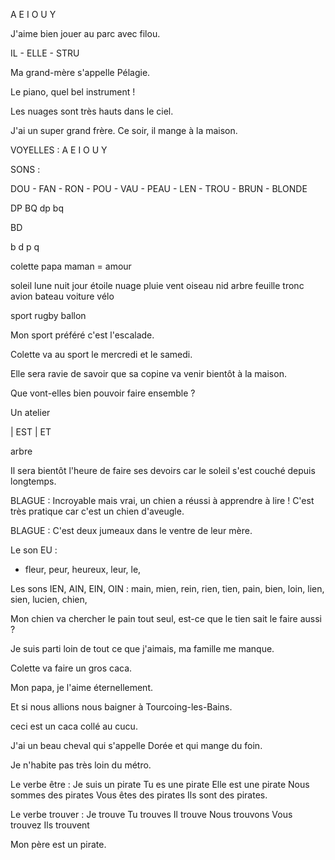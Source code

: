 A E I O U Y

J'aime bien jouer au parc avec filou.

IL - ELLE - STRU 

Ma grand-mère s'appelle Pélagie.

Le piano, quel bel instrument !


Les nuages sont très hauts dans le ciel.

J'ai un super grand frère. Ce soir, il mange à la maison.

VOYELLES : A E I O U Y

SONS :

DOU - FAN - RON - POU - VAU - PEAU - LEN - TROU - BRUN - BLONDE

 DP BQ
 dp bq

 BD

 b  d  p  q


colette papa maman = amour

soleil lune nuit jour étoile 
nuage pluie vent
oiseau nid arbre feuille tronc
avion bateau voiture vélo

sport
rugby ballon

Mon sport préféré c'est
l'escalade.

Colette va au sport le mercredi et le samedi.

Elle sera ravie de savoir que sa copine va venir bientôt à la maison.

Que vont-elles bien pouvoir faire ensemble ?

Un atelier 

| EST | ET

arbre

Il sera bientôt l'heure de faire ses devoirs car le soleil s'est couché depuis longtemps.

BLAGUE : 
Incroyable mais vrai, un chien a réussi à apprendre à lire !
C'est très pratique car c'est un chien d'aveugle.

BLAGUE :
C'est deux jumeaux dans le ventre de leur mère.

Le son EU :
- fleur, peur, heureux, leur, le, 

Les sons IEN, AIN, EIN, OIN :
main, mien, rein, rien, tien, pain, bien, 
loin, lien, sien, lucien, chien, 

Mon chien va chercher le pain tout seul, est-ce que le tien sait le faire aussi ?

Je suis parti loin de tout ce que j'aimais, ma famille me manque.

Colette va faire un gros caca.

Mon papa, je l'aime éternellement.

Et si nous allions nous baigner à Tourcoing-les-Bains.

ceci est un caca collé au cucu.

J'ai un beau cheval qui s'appelle Dorée et qui mange du foin.

Je n'habite pas très loin du métro.

Le verbe être :
Je suis un pirate
Tu es une pirate
Elle est une pirate
Nous sommes des pirates
Vous êtes des pirates
Ils sont des pirates.

Le verbe trouver :
Je trouve 
Tu trouves
Il trouve
Nous trouvons
Vous trouvez
Ils trouvent

Mon père est un pirate.







